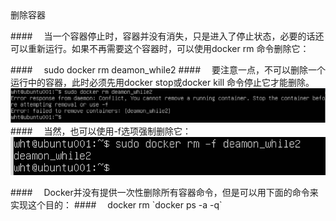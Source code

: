 </h1>删除容器</h1>

####&emsp; 当一个容器停止时，容器并没有消失，只是进入了停止状态，必要的话还可以重新运行。如果不再需要这个容器时，可以使用docker rm 命令删除它：

 ####&emsp; sudo docker rm deamon_while2 
 ####&emsp; 要注意一点，不可以删除一个运行中的容器，此时必须先用docker stop或docker kill 命令停止它才能删除。
 ![](/assets/13.png)
 ####&emsp; 当然，也可以使用-f选项强制删除它：
 ![](/assets/14.png)
 
 ####&emsp; Docker并没有提供一次性删除所有容器命令，但是可以用下面的命令来实现这个目的：
 ####&emsp; docker rm \`docker ps -a -q`